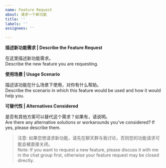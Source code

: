 ```yaml
---
name: Feature Request
about: 请求一个新功能
title: ''
labels: ''
assignees: ''

---
```


**描述新功能需求 | Describe the Feature Request**  

在这里描述新功能需求。  
Describe the new feature you are requesting.

**使用场景 | Usage Scenario**  

描述该功能在什么场景下使用，对你有什么帮助。  
Describe the scenario in which this feature would be used and how it would help you.

**可替代性 | Alternatives Considered**  

是否有其他方案可以替代这个需求？如果有，请说明。  
Are there any alternative solutions or workarounds you've considered? If yes, please describe them.


> 注意: 如果您想请求新功能，请先在聊天群与我讨论，否则您的功能请求可能会被直接关闭。   
> Note: If you want to request a new feature, please discuss it with me in the chat group first, otherwise your feature request may be closed directly.
